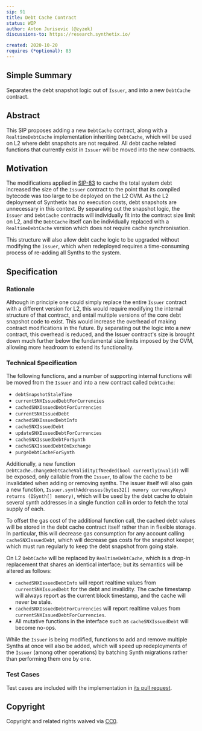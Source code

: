 ```yaml
---
sip: 91 
title: Debt Cache Contract
status: WIP
author: Anton Jurisevic (@zyzek)
discussions-to: https://research.synthetix.io/ 

created: 2020-10-20 
requires (*optional): 83
---
```


<!--You can leave these HTML comments in your merged SIP and delete the visible duplicate text guides, they will not appear and may be helpful to refer to if you edit it again. This is the suggested template for new SIPs. Note that an SIP number will be assigned by an editor. When opening a pull request to submit your SIP, please use an abbreviated title in the filename, `sip-draft_title_abbrev.md`. The title should be 44 characters or less.-->

## Simple Summary
<!--"If you can't explain it simply, you don't understand it well enough." Simply describe the outcome the proposed changes intends to achieve. This should be non-technical and accessible to a casual community member.-->

Separates the debt snapshot logic out of `Issuer`, and into a new `DebtCache` contract.

## Abstract
<!--A short (~200 word) description of the proposed change, the abstract should clearly describe the proposed change. This is what *will* be done if the SIP is implemented, not *why* it should be done or *how* it will be done. If the SIP proposes deploying a new contract, write, "we propose to deploy a new contract that will do x".-->

This SIP proposes adding a new `DebtCache` contract, along with a `RealtimeDebtCache` implementation
inheriting `DebtCache`, which will be used on L2 where debt snapshots are not required.
All debt cache related functions that currently exist in `Issuer` will be moved into the new contracts.

## Motivation
<!--This is the problem statement. This is the *why* of the SIP. It should clearly explain *why* the current state of the protocol is inadequate.  It is critical that you explain *why* the change is needed, if the SIP proposes changing how something is calculated, you must address *why* the current calculation is innaccurate or wrong. This is not the place to describe how the SIP will address the issue!-->

The modifications applied in [SIP-83](sip-83.md) to cache the total system debt increased the size of the `Issuer`
contract to the point that its compiled bytecode was too large to be deployed on the L2 OVM. As the L2 
deployment of Synthetix has no execution costs, debt snapshots are unnecessary in this context.
By separating out the snapshot logic, the `Issuer` and `DebtCache` contracts will individually fit into the
contract size limit on L2, and the `DebtCache` itself can be individually replaced with a `RealtimeDebtCache`
version which does not require cache synchronisation.

This structure will also allow debt cache logic to be upgraded without modifying the `Issuer`, which when
redeployed requires a time-consuming process of re-adding all Synths to the system.

## Specification
<!--The specification should describe the syntax and semantics of any new feature, there are five sections
1. Overview
2. Rationale
3. Technical Specification
4. Test Cases
5. Configurable Values
-->

### Rationale
<!--This is where you explain the reasoning behind how you propose to solve the problem. Why did you propose to implement the change in this way, what were the considerations and trade-offs. The rationale fleshes out what motivated the design and why particular design decisions were made. It should describe alternate designs that were considered and related work. The rationale may also provide evidence of consensus within the community, and should discuss important objections or concerns raised during discussion.-->

Although in principle one could simply replace the entire `Issuer` contract with a different version for L2,
this would require modifying the internal structure of that contract, and entail multiple versions of the
core debt snapshot code to exist. This would increase the overhead of making contract modifications in the
future. By separating out the logic into a new contract, this overhead is reduced, and the Issuer contract's
size is brought down much further below the fundamental size limits imposed by the OVM, allowing more headroom
to extend its functionality.

### Technical Specification
<!--The technical specification should outline the public API of the changes proposed. That is, changes to any of the interfaces Synthetix currently exposes or the creations of new ones.-->

The following functions, and a number of supporting internal functions will be moved from the `Issuer` and into a
new contract called `DebtCache`:

* `debtSnapshotStaleTime`
* `currentSNXIssuedDebtForCurrencies`
* `cachedSNXIssuedDebtForCurrencies`
* `currentSNXIssuedDebt`
* `cachedSNXIssuedDebtInfo`
* `cacheSNXIssuedDebt`
* `updateSNXIssuedDebtForCurrencies`
* `cacheSNXIssuedDebtForSynth`
* `cacheSNXIssuedDebtOnExchange`
* `purgeDebtCacheForSynth`

Additionally, a new function `DebtCache.changeDebtCacheValidityIfNeeded(bool currentlyInvalid)` will be exposed,
only callable from the `Issuer`, to allow the cache to be invalidated when adding or removing synths.
The issuer itself will also gain a new function,
`Issuer.synthAddresses(bytes32[] memory currencyKeys) returns (ISynth[] memory)`, which will be used by the
debt cache to obtain several synth addresses in a single function call in order to fetch the total supply of each.

To offset the gas cost of the additional function call, the cached debt values will be stored in the debt cache contract
itself rather than in flexible storage. In particular, this will decrease gas consumption for any account calling
`cacheSNXIssuedDebt`, which will decrease gas costs for the snapshot keeper, which must run regularly to keep the
debt snapshot from going stale.

On L2 `DebtCache` will be replaced by `RealtimeDebtCache`, which is a drop-in replacement that shares an identical
interface; but its semantics will be altered as follows:

* `cachedSNXIssuedDebtInfo` will report realtime values from `currentSNXIssuedDebt` for the debt and invalidity. The cache timestamp will always report as the current block timestamp, and the cache will never be stale.
* `cachedSNXIssuedDebtForCurrencies` will report realtime values from `currentSNXIssuedDebtForCurrencies`.
* All mutative functions in the interface such as `cacheSNXIssuedDebt` will become no-ops.

While the `Issuer` is being modified, functions to add and remove multiple Synths at once will also be added,
which will speed up redeployments of the `Issuer` (among other operations) by batching Synth migrations rather
than performing them one by one.

### Test Cases
<!--Test cases for an implementation are mandatory for SIPs but can be included with the implementation..-->

Test cases are included with the implementation in [its pull request](https://github.com/Synthetixio/synthetix/pull/811).

## Copyright
Copyright and related rights waived via [CC0](https://creativecommons.org/publicdomain/zero/1.0/).
